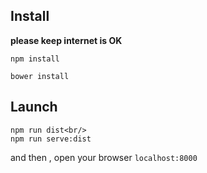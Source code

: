 ## Install
**please keep internet is OK**<br/>
```shell
npm install

bower install
```

## Launch
```shell
npm run dist<br/>
npm run serve:dist
```

and then , open your browser `localhost:8000`
